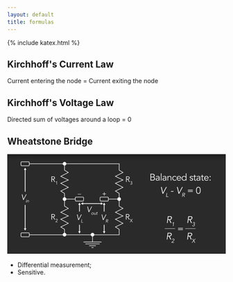 ```yaml
---
layout: default
title: formulas
---
```


{% include katex.html %}

## Kirchhoff's Current Law

Current entering the node = Current exiting the node

## Kirchhoff's Voltage Law

Directed sum of voltages around a loop = 0

## Wheatstone Bridge

![](./formulas-Wheatstone.jpg)

* Differential measurement;
* Sensitive.